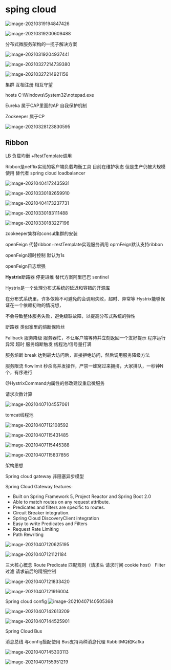 # sping cloud

![image-20210319194847426](C:\Users\sun\AppData\Roaming\Typora\typora-user-images\image-20210319194847426.png)

![image-20210319200609488](C:\Users\sun\AppData\Roaming\Typora\typora-user-images\image-20210319200609488.png)

分布式微服务架构的一揽子解决方案

![image-20210319204937441](C:\Users\sun\AppData\Roaming\Typora\typora-user-images\image-20210319204937441.png)

![image-20210327214739380](C:\Users\sun\AppData\Roaming\Typora\typora-user-images\image-20210327214739380.png)

![image-20210327214921156](C:\Users\sun\AppData\Roaming\Typora\typora-user-images\image-20210327214921156.png)

集群 互相注册 相互守望

hosts C:\Windows\System32\notepad.exe

Eureka 属于CAP里面的AP 自我保护机制

Zookeeper 属于CP

![image-20210328123830595](C:\Users\sun\AppData\Roaming\Typora\typora-user-images\image-20210328123830595.png)

## Ribbon

LB 负载均衡 +RestTemplate调用

Ribbon是netflix实现的客户端负载均衡工具 目前在维护状态 但是生产仍被大规模使用 替代者 spring cloud loadbalancer

![image-20210404172435931](C:\Users\sun\AppData\Roaming\Typora\typora-user-images\image-20210404172435931.png)

![image-20210330182659910](C:\Users\sun\AppData\Roaming\Typora\typora-user-images\image-20210330182659910.png)

![image-20210404173237731](C:\Users\sun\AppData\Roaming\Typora\typora-user-images\image-20210404173237731.png)

![image-20210330183111488](C:\Users\sun\AppData\Roaming\Typora\typora-user-images\image-20210330183111488.png)

![image-20210330183227196](C:\Users\sun\AppData\Roaming\Typora\typora-user-images\image-20210330183227196.png)

zookeeper集群和consul集群的安装

openFeign 代替ribbon+restTemplate实现服务调用 oprnFeign默认支持ribbon

openFeign超时控制 默认为1s

openFeign日志增强

**Hystrix**断路器  停更进维 替代方案阿里巴巴 sentinel

Hystrix是一个处理分布式系统的延迟和容错的开源库

在分布式系统里，许多依赖不可避免的会调用失败，超时、异常等 Hystrix能够保证在一个依赖初吻的情况想，

不会导致整体服务失败，避免级联故障，以提高分布式系统的弹性

断路器 类似家里的熔断保险丝

Fallback    服务降级    服务器忙，不让客户端等待并立刻返回一个友好提示 程序运行异常 超时 服务熔断触发 线程池/信号量打满

 服务熔断 break   达到最大访问后，直接拒绝访问，然后调用服务降级方法

服务限流 flowlimit   秒杀高并发操作，严禁一蜂窝过来拥挤，大家排队，一秒钟N个，有序进行



@HystrixCommand内属性的修改建议重启微服务

请求次数计算

 

![image-20210407104557061](C:\Users\sun\AppData\Roaming\Typora\typora-user-images\image-20210407104557061.png)

tomcat线程池

![image-20210407112108592](C:\Users\sun\AppData\Roaming\Typora\typora-user-images\image-20210407112108592.png)

![image-20210407115431485](C:\Users\sun\AppData\Roaming\Typora\typora-user-images\image-20210407115431485.png)

![image-20210407115445388](C:\Users\sun\AppData\Roaming\Typora\typora-user-images\image-20210407115445388.png)

![image-20210407115837856](C:\Users\sun\AppData\Roaming\Typora\typora-user-images\image-20210407115837856.png)

架构思想

Spring cloud gateway 非阻塞异步模型

Spring Cloud Gateway features:

- Built on Spring Framework 5, Project Reactor and Spring Boot 2.0
- Able to match routes on any request attribute.
- Predicates and filters are specific to routes.
- Circuit Breaker integration.
- Spring Cloud DiscoveryClient integration
- Easy to write Predicates and Filters
- Request Rate Limiting
- Path Rewriting

![image-20210407120625195](C:\Users\sun\AppData\Roaming\Typora\typora-user-images\image-20210407120625195.png)

![image-20210407121121184](C:\Users\sun\AppData\Roaming\Typora\typora-user-images\image-20210407121121184.png)

三大核心概念 Route Predicate 匹配规则（请求头 请求时间 cookie host） Filter过滤 请求前后的精细控制

![image-20210407121833420](C:\Users\sun\AppData\Roaming\Typora\typora-user-images\image-20210407121833420.png)

![image-20210407121916004](C:\Users\sun\AppData\Roaming\Typora\typora-user-images\image-20210407121916004.png)

Spring cloud config ![image-20210407140505368](C:\Users\sun\AppData\Roaming\Typora\typora-user-images\image-20210407140505368.png)

![image-20210407142613209](C:\Users\sun\AppData\Roaming\Typora\typora-user-images\image-20210407142613209.png)

![image-20210407144525901](C:\Users\sun\AppData\Roaming\Typora\typora-user-images\image-20210407144525901.png)

Spring Cloud Bus

 消息总线 与config搭配使用 Bus支持两种消息代理 RabbitMQ和Kafka

![image-20210407145303113](C:\Users\sun\AppData\Roaming\Typora\typora-user-images\image-20210407145303113.png)

![image-20210407155951219](C:\Users\sun\AppData\Roaming\Typora\typora-user-images\image-20210407155951219.png)